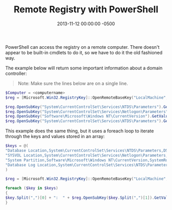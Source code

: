 ﻿---
title:  Remote Registry with PowerShell
date:   2013-11-12 00:00:00 -0500
categories: IT
---

PowerShell can access the registry on a remote computer. There doesn't appear to be built-in cmdlets to do it, so we have to do it the old fashioned way.

The example below will return some important information about a domain controller:

> Note: Make sure the lines below are on a single line.

```powershell
$Computer = <computername>
$reg = [Microsoft.Win32.RegistryKey]::OpenRemoteBaseKey("LocalMachine", $Computer)

$reg.OpenSubKey("System\CurrentControlSet\Services\NTDS\Parameters").GetValue("DSA Working Directory")
$reg.OpenSubKey("System\CurrentControlSet\Services\Netlogon\Parameters").GetValue("SysVol")
$reg.OpenSubKey("Software\Microsoft\Windows NT\CurrentVersion").GetValue("SystemRoot")
$reg.OpenSubKey("System\CurrentControlSet\Services\NTDS\Parameters").GetValue("Database log files path")
```

This example does the same thing, but it uses a foreach loop to iterate through the keys and values stored in an array:

```powershell
$keys = @(
"Database Location,System\CurrentControlSet\Services\NTDS\Parameters,DSA Working Directory"
"SYSVOL Location,System\CurrentControlSet\Services\Netlogon\Parameters,SysVol"
"System Partition,Software\Microsoft\Windows NT\CurrentVersion,SystemRoot"
"Database Log Location,System\CurrentControlSet\Services\NTDS\Parameters,Database log files path"
)

$reg = [Microsoft.Win32.RegistryKey]::OpenRemoteBaseKey("LocalMachine", $Computer)

foreach ($key in $keys)
{
$key.Split(",")[0] + ":  " + $reg.OpenSubKey($key.Split(",")[1]).GetValue($key.Split(",")[2])
}
```
